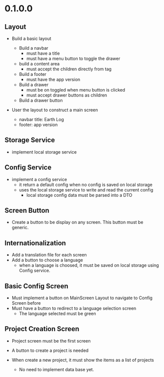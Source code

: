 # 0.1.0.0

## Layout

+ Build a basic layout
    + Build a navbar
        + must have a title
        + must have a menu button to toggle the drawer
    + build a content area
        + must accept the children directly from <Layout /> tag
    + Build a footer
        + must have the app version
    + Build a drawer
        + must be on toggled when menu button is clicked
        + must accept drawer buttons as children
    + Build a drawer button

+ User the layout to construct a main screen
    + navbar title: Earth Log
    + footer: app version

## Storage Service

+ implement local storage service

## Config Service

+ implement a config service
    + it return a default config when no config is saved on local storage
    + uses the local storage service to write and read the current config
        + local storage config data must be parsed into a DTO

## Screen Button

+ Create a button to be display on any screen. This button must be generic.

## Internationalization

+ Add a translation file for each screen
+ Add a button to choose a language
    + when a language is choosed, it must be saved on local storage using Config service.

## Basic Config Screen

+ Must implement a button on MainScreen Layout to navigate to Config Screen before
+ Must have a button to redirect to a language selection screen
    + The language selected must be green

## Project Creation Screen

- Project screen must be the first screen

- A button to create a project is needed

- When create a new project, it must show the items as a list of projects
    - No need to implement data base yet.